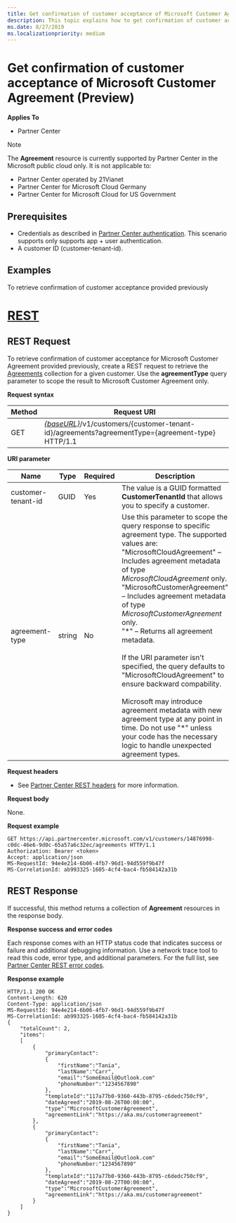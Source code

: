```yaml
---
title: Get confirmation of customer acceptance of Microsoft Customer Agreement (Preview)
description: This topic explains how to get confirmation of customer acceptance of the Microsoft Customer Agreement. 
ms.date: 8/27/2019
ms.localizationpriority: medium
---
```


# Get confirmation of customer acceptance of Microsoft Customer Agreement (Preview)

**Applies To**

- Partner Center

> [!NOTE]  
> The **Agreement** resource is currently supported by Partner Center in the Microsoft public cloud only. It is not applicable to:
> - Partner Center operated by 21Vianet
> - Partner Center for Microsoft Cloud Germany
> - Partner Center for Microsoft Cloud for US Government

## Prerequisites

- Credentials as described in [Partner Center authentication](./partner-center-authentication.md). This scenario supports only supports app + user authentication.
- A customer ID (customer-tenant-id).

## Examples

To retrieve confirmation of customer acceptance provided previously

# [REST](#tab/rest)

## <span id="Request"/><span id="request"/><span id="REQUEST"/>REST Request

To retrieve confirmation of customer acceptance for Microsoft Customer Agreement provided previously, create a REST request to retrieve the [Agreements](./agreement-resources.md) collection for a given customer. Use the **agreementType** query parameter to scope the result to Microsoft Customer Agreement only.

**Request syntax**

| Method | Request URI                                                                                      |
|--------|--------------------------------------------------------------------------------------------------|
| GET    | [*\{baseURL\}*](partner-center-rest-urls.md)/v1/customers/{customer-tenant-id}/agreements?agreementType={agreement-type} HTTP/1.1 |

**URI parameter**

| Name             | Type | Required | Description                                                                               |
|------------------|------|----------|-------------------------------------------------------------------------------------------|
| customer-tenant-id | GUID | Yes | The value is a GUID formatted **CustomerTenantId** that allows you to specify a customer. |
| agreement-type | string | No | Use this parameter to scope the query response to specific agreement type. The supported values are:<br/> "MicrosoftCloudAgreement" – Includes agreement metadata of type *MicrosoftCloudAgreement* only.<br/> "MicrosoftCustomerAgreement" – Includes agreement metadata of type *MicrosoftCustomerAgreement* only.<br/> "\*" – Returns all agreement metadata.<br/><br/>If the URI parameter isn't specified, the query defaults to "MicrosoftCloudAgreement" to ensure backward compability.<br/><br/>Microsoft may introduce agreement metadata with new agreement type at any point in time. Do not use "\*" unless your code has the necessary logic to handle unexpected agreement types. |

**Request headers**

- See [Partner Center REST headers](headers.md) for more information.

**Request body**

None.

**Request example**

```http
GET https://api.partnercenter.microsoft.com/v1/customers/14876998-c0dc-46e6-9d0c-65a57a6c32ec/agreements HTTP/1.1
Authorization: Bearer <token> 
Accept: application/json
MS-RequestId: 94e4e214-6b06-4fb7-96d1-94d559f9b47f
MS-CorrelationId: ab993325-1605-4cf4-bac4-fb584142a31b
```

## <span id="Response"/><span id="response"/><span id="RESPONSE"/>REST Response

If successful, this method returns a collection of **Agreement** resources in the response body.

**Response success and error codes**

Each response comes with an HTTP status code that indicates success or failure and additional debugging information. Use a network trace tool to read this code, error type, and additional parameters. For the full list, see [Partner Center REST error codes](error-codes.md).

**Response example**

```http
HTTP/1.1 200 OK
Content-Length: 620
Content-Type: application/json
MS-RequestId: 94e4e214-6b06-4fb7-96d1-94d559f9b47f
MS-CorrelationId: ab993325-1605-4cf4-bac4-fb584142a31b
{
    "totalCount": 2,
    "items":
    [ 
        {
            "primaryContact":
            {
                "firstName":"Tania",
                "lastName":"Carr",
                "email":"SomeEmail@Outlook.com"
                "phoneNumber":"1234567890"
            },
            "templateId":"117a77b0-9360-443b-8795-c6dedc750cf9",
            "dateAgreed":"2019-08-26T00:00:00",
            "type":"MicrosoftCustomerAgreement",
            "agreementLink":"https://aka.ms/customeragreement"
        },
        {
            "primaryContact":
            {
                "firstName":"Tania",
                "lastName":"Carr",
                "email":"SomeEmail@Outlook.com"
                "phoneNumber:"1234567890"
            },
            "templateId":"117a77b0-9360-443b-8795-c6dedc750cf9",
            "dateAgreed":"2019-08-27T00:00:00",
            "type":"MicrosoftCustomerAgreement",
            "agreementLink":"https://aka.ms/customeragreement"
        }
    ]
}
```

